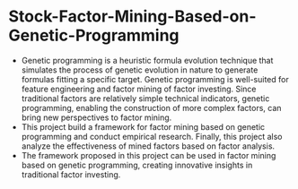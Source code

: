 # Stock-Factor-Mining-Based-on-Genetic-Programming
* Genetic programming is a heuristic formula evolution technique that simulates the process of genetic evolution in nature to generate formulas fitting a specific target. Genetic programming is well-suited for feature engineering and factor mining of factor investing. Since traditional factors are relatively simple technical indicators, genetic programming, enabling the construction of more complex factors, can bring new perspectives to factor mining.  
* This project build a framework for factor mining based on genetic programming and conduct empirical research. Finally, this project also analyze the effectiveness of mined factors based on factor analysis.  
* The framework proposed in this project can be used in factor mining based on genetic programming, creating innovative insights in traditional factor investing. 
